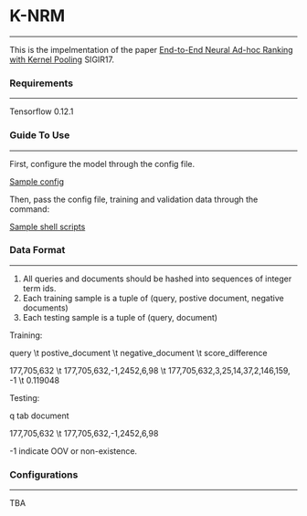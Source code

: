 # K-NRM
---
This is the impelmentation of the paper [End-to-End Neural Ad-hoc Ranking with Kernel Pooling](http://www.cs.cmu.edu/~zhuyund/papers/end-end-neural.pdf) SIGIR17.

### Requirements
---
Tensorflow 0.12.1

### Guide To Use
---
First, configure the model through the config file. 

[Sample config](https://github.com/AdeDZY/KNRM/blob/master/sogou.knrm.config)

Then, pass the config file, training and validation data through the command:

[Sample shell scripts](https://github.com/AdeDZY/KNRM/blob/master/train-sogou-knrm.sh)

### Data Format
---
1. All queries and documents should be hashed into sequences of integer term ids.
2. Each training sample is a tuple of (query, postive document, negative documents)
3. Each testing sample is a tuple of (query, document)


Training:

query   \t postive_document   \t negative_document  \t score_difference 

177,705,632   \t  177,705,632,-1,2452,6,98   \t  177,705,632,3,25,14,37,2,146,159, -1   \t    0.119048

Testing:

q           tab document

177,705,632  \t   177,705,632,-1,2452,6,98

-1 indicate OOV or non-existence.


### Configurations 
---
TBA






